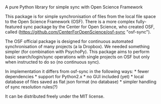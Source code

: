 A pure Python library for simple sync with Open Science Framework

This package is for simple synchronisation of files from the local file space to the Open Science Framework (OSF). There is a more complex fully-featured sync package by the Center for Open Science,
who created OSF, called (https://github.com/CenterForOpenScience/osf-sync "osf-sync").
	
The OSF official package is designed for continuous automated synchronisation of many projects (a la Dropbox). We needed something simpler (for combination with PsychoPy). This package aims to perform basic search/login/sync operations with single projects on OSF but only when instructed to do so (no continuous sync).

In implementation it differs from osf-sync in the following ways:
	* fewer dependencies
	* support for Python2.x
	* no GUI included (yet)
	* local database of files saved as flat json format (no database)
	* simpler handling of sync resolution rules(?)

It can be distributed freely under the MIT license.